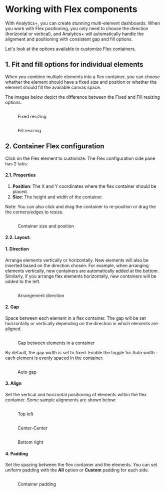 # Working with Flex components

With Analytics+, you can create stunning multi-element dashboards. When you work with Flex positioning, you only need to choose the direction (horizontal or vertical), and Analytics+ will automatically handle the alignment and positioning with consistent gap and fill options.

Let's look at the options available to customize Flex containers.

## 1. Fit and fill options for individual elements

When you combine multiple elements into a flex container, you can choose whether the element should have a fixed size and position or whether the element should fill the available canvas space.

The images below depict the difference between the Fixed and Fill resizing options.

<div><figure><img src="../../../.gitbook/assets/image (220).png" alt=""><figcaption><p>Fixed resizing</p></figcaption></figure> <figure><img src="../../../.gitbook/assets/2024-11-11_17h10_45 (1).png" alt=""><figcaption><p>Fill resizing</p></figcaption></figure></div>

## 2. Container Flex configuration

Click on the Flex element to customize. The Flex configuration side pane has 2 tabs:

#### **2.1. Properties**

1. **Position**: The X and Y coordinates where the flex container should be placed.
2. **Size**: The height and width of the container.&#x20;

Note: You can also click and drag the container to re-position or drag the the corners/edges to resize.

<figure><img src="../../../.gitbook/assets/image (221).png" alt=""><figcaption><p>Container size and position</p></figcaption></figure>

#### **2.2. Layout:**

#### **1. Direction**

Arrange elements vertically or horizontally. New elements will also be inserted based on the direction chosen. For example, when arranging elements vertically, new containers are automatically added at the bottom. Similarly, if you arrange flex elements horizontally, new containers will be added to the left.

<figure><img src="../../../.gitbook/assets/Untitled Project (142).gif" alt=""><figcaption><p>Arrangement direction </p></figcaption></figure>

#### **2. Gap**

Space between each element in a flex container. The gap will be set horizontally or vertically depending on the direction in which elements are aligned.

<figure><img src="../../../.gitbook/assets/image (341).png" alt=""><figcaption><p>Gap between elements in a container</p></figcaption></figure>

By default, the gap width is set to fixed. Enable the toggle for Auto width - each element is evenly spaced in the container.

<figure><img src="../../../.gitbook/assets/Untitled Project (143).gif" alt=""><figcaption><p>Auto gap</p></figcaption></figure>

#### 3. Align

Set the vertical and horizontal positioning of elements within the flex container. Some sample alignments are shown below:

<div><figure><img src="../../../.gitbook/assets/image (1785).png" alt=""><figcaption><p>Top left</p></figcaption></figure> <figure><img src="../../../.gitbook/assets/2024-11-22_17h27_41.png" alt=""><figcaption><p>Center-Center</p></figcaption></figure> <figure><img src="../../../.gitbook/assets/2024-11-22_17h45_52.png" alt=""><figcaption><p>Bottom right</p></figcaption></figure></div>

#### 4. Padding

Set the spacing between the flex container and the elements. You can set uniform padding with the **All** option or **Custom** padding for each side.

<figure><img src="../../../.gitbook/assets/image (1783).png" alt=""><figcaption><p>Container padding</p></figcaption></figure>
